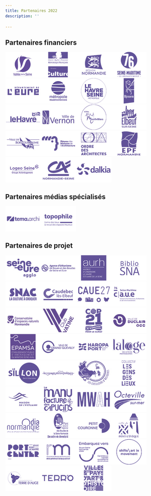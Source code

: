 ```yaml
---
title: Partenaires 2022
description: ''

---
```

## Partenaires financiers

![](/files/1_vallee_de_seine.jpg)![](/files/2_drac_normandie.jpg)![](/files/3_region_normandie.jpg)![](/files/4_departement_76.jpg)![](/files/5_departement_27.jpg)![](/files/6_metropole_rouen_normandie.jpg)![](/files/7_le_havre_seine_metropole.jpg)![](/files/8_rouen.jpg)![](/files/9_le_havre-2.jpg)![](/files/10_vernon-2.jpg)![](/files/11_montivilliers.jpg)![](/files/12_elbeuf.jpg)![](/files/13_bois_guillaume-1.jpg)![](/files/14_rma-1.jpg)![](/files/15_cnoa.jpg)![](/files/16_epfn.jpg)![](/files/17_logeo_seine-1.jpg)![](/files/18_ca_normandie_seine-1.jpg)![](/files/19_dalkia-1.jpg) 

## Partenaires médias spécialisés

![](/files/35_tema.jpg)![](/files/36_topophile.jpg)

## Partenaires de projet

![](/files/1_agglo-seine-eure.jpg)![](/files/2_aurbse.jpg)![](/files/3_aurh.jpg)![](/files/4_bibliosna.jpg)![](/files/4_snac-la-culture-a-croquer.jpg)![](/files/5_caudebec.jpg)![](/files/6_caue_27.jpg)![](/files/7_caue_76.jpg)![](/files/8_cen_normandie.jpg)![](/files/9_club_vatine.jpg)![](/files/10_cop21.jpg)![](/files/11_duclair.jpg)![](/files/12_epamsa.jpg)![](/files/13_grand_quevilly.jpg)![](/files/14_haropa.jpg)![](/files/15_la_loge.jpg)![](/files/16_le_sillon.jpg)![](/files/17_le_voyage_metropolitain.jpg)![](/files/18_le_cuilleurs_dhistoire.jpg)![](/files/19_lgdl.jpg)![](/files/20_maison_de_l_estuaire.jpg)![](/files/21_lmdc.jpg)![](/files/22_mwah.jpg)![](/files/23_octeville.jpg)![](/files/24_odia.jpg)![](/files/25_pnrbsm.jpg)![](/files/26_petit_couronne.jpg)![](/files/27_pont-l-eveque.jpg)![](/files/28_port_center.jpg)![](/files/29_rmm.jpg)![](/files/30_rouen_2028.jpg)![](/files/31_shifts.jpg)![](/files/32_terre_d_auge.jpg)![](/files/33_terro.jpg)![](/files/34_vpah.jpg)